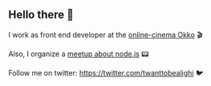## Hello there 👋

I work as front end developer at the [online-cinema Okko](https://okko.tv) 🎬

Also, I organize a [meetup about node.js](https://nodeschool.io/spb) 📟

Follow me on twitter: https://twitter.com/twanttobealighi 🐦

